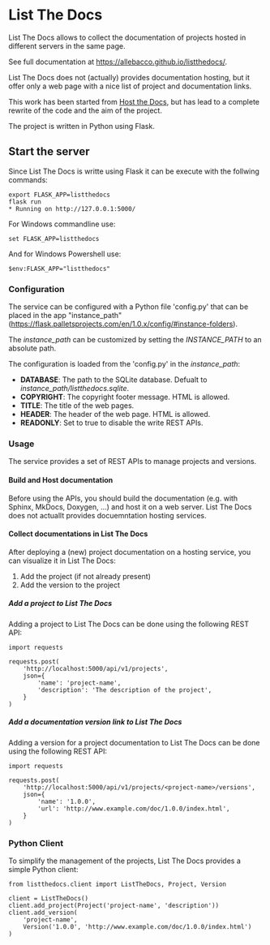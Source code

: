 # List The Docs

List The Docs allows to collect the documentation of projects hosted in
different servers in the same page.

See full documentation at https://allebacco.github.io/listthedocs/.

List The Docs does not (actually) provides documentation hosting, but it
offer only a web page with a nice list of project and documentation links.

This work has been started from [Host the Docs](https://github.com/rgalanakis/hostthedocs),
but has lead to a complete rewrite of the code and the aim of the project.

The project is written in Python using Flask.

## Start the server

Since List The Docs is writte using Flask it can be execute with the follwing
commands:

    export FLASK_APP=listthedocs
    flask run
    * Running on http://127.0.0.1:5000/

For Windows commandline use:

    set FLASK_APP=listthedocs

And for Windows Powershell use:

    $env:FLASK_APP="listthedocs"

### Configuration

The service can be configured with a Python file 'config.py' that can be placed in the app
"instance_path" (https://flask.palletsprojects.com/en/1.0.x/config/#instance-folders).

The *instance_path* can be customized by setting the *INSTANCE_PATH* to an absolute path.

The configuration is loaded from the 'config.py' in the *instance_path*:

- **DATABASE**: The path to the SQLite database. Defualt to *instance_path/listthedocs.sqlite*.
- **COPYRIGHT**: The copyright footer message. HTML is allowed.
- **TITLE**: The title of the web pages.
- **HEADER**: The header of the web page. HTML is allowed.
- **READONLY**: Set to true to disable the write REST APIs.

### Usage

The service provides a set of REST APIs to manage projects and versions.

#### Build and Host documentation

Before using the APIs, you should build the documentation (e.g. with Sphinx, MkDocs, 
Doxygen, ...) and host it on a web server. List The Docs does not actuallt provides 
docuemntation hosting services.

#### Collect documentations in List The Docs

After deploying a (new) project documentation on a hosting service, you can visualize
it in List The Docs:

1. Add the project (if not already present)
2. Add the version to the project

##### Add a project to List The Docs

Adding a project to List The Docs can be done using the following REST API:

    import requests

    requests.post(
        'http://localhost:5000/api/v1/projects', 
        json={
            'name': 'project-name',
            'description': 'The description of the project',
        }
    )


##### Add a documentation version link to List The Docs

Adding a version for a project documentation to List The Docs can be done 
using the following REST API:

    import requests

    requests.post(
        'http://localhost:5000/api/v1/projects/<project-name>/versions', 
        json={
            'name': '1.0.0',
            'url': 'http://www.example.com/doc/1.0.0/index.html',
        }
    )


### Python Client

To simplify the management of the projects, List The Docs provides a 
simple Python client:

    from listthedocs.client import ListTheDocs, Project, Version

    client = ListTheDocs()
    client.add_project(Project('project-name', 'description'))
    client.add_version(
        'project-name', 
        Version('1.0.0', 'http://www.example.com/doc/1.0.0/index.html')
    )
